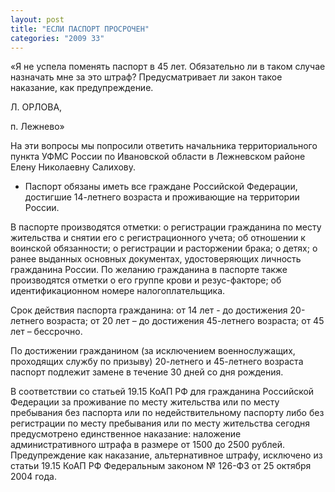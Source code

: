 ```yaml
---
layout: post
title: "ЕСЛИ ПАСПОРТ ПРОСРОЧЕН"
categories: "2009 33"
---
```


«Я не успела поменять паспорт в 45 лет. Обязательно ли в таком случае назначать мне за это штраф? Предусматривает ли закон такое наказание, как предупреждение.

Л. ОРЛОВА,

п. Лежнево»

На эти вопросы мы попросили ответить начальника территориального пункта УФМС России по Ивановской области в Лежневском районе Елену Николаевну Салихову.

- Паспорт обязаны иметь все граждане Российской Федерации, достигшие 14-летнего возраста и проживающие на территории России.

В паспорте производятся отметки: о регистрации гражданина по месту жительства и снятии его с регистрационного учета; об отношении к воинской обязанности; о регистрации и расторжении брака; о детях; о ранее выданных основных документах, удостоверяющих личность гражданина России. По желанию гражданина в паспорте также производятся отметки о его группе крови и резус-факторе; об идентификационном номере налогоплательщика.

Срок действия паспорта гражданина: от 14 лет - до достижения 20-летнего возраста; от 20 лет – до достижения 45-летнего возраста; от 45 лет – бессрочно.

По достижении гражданином (за исключением военнослужащих, проходящих службу по призыву) 20-летнего и 45-летнего возраста паспорт подлежит замене в течение 30 дней со дня рождения.

В соответствии со статьей 19.15 КоАП РФ для гражданина Российской Федерации за проживание по месту жительства или по месту пребывания без паспорта или по недействительному паспорту либо без регистрации по месту пребывания или по месту жительства сегодня предусмотрено единственное наказание: наложение административного штрафа в размере от 1500 до 2500 рублей. Предупреждение как наказание, альтернативное штрафу, исключено из статьи 19.15 КоАП РФ Федеральным законом № 126-ФЗ от 25 октября 2004 года.



